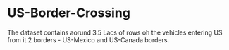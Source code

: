 # US-Border-Crossing
The dataset contains aorund 3.5 Lacs of rows oh the vehicles entering US from it 2 borders - US-Mexico and US-Canada borders.
